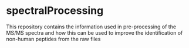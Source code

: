 # spectralProcessing
This repository contains the information used in pre-processing of the MS/MS spectra and how this can be used to improve the identification of non-human peptides from the raw files

